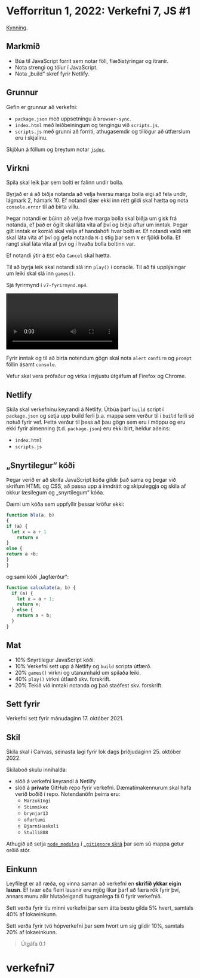 # Vefforritun 1, 2022: Verkefni 7, JS #1

[Kynning](https://youtu.be/I5Lvm6Wh3so).

## Markmið

* Búa til JavaScript forrit sem notar föll, flæðistýringar og ítranir.
* Nota strengi og tölur í JavaScript.
* Nota „build“ skref fyrir Netlify.

## Grunnur

Gefin er grunnur að verkefni:

* `package.json` með uppsetningu á `browser-sync`.
* `index.html` með leiðbeiningum og tengingu við `scripts.js`.
* `scripts.js` með grunni að forriti, athugasemdir og tillögur að útfærslum eru í skjalinu.

Skjölun á föllum og breytum notar [`jsdoc`](https://jsdoc.app/).

## Virkni

Spila skal leik þar sem bolti er falinn undir bolla.

Byrjað er á að biðja notanda að velja hversu marga bolla eigi að fela undir, lágmark 2, hámark 10. Ef notandi slær ekki inn rétt gildi skal hætta og nota `console.error` til að birta villu.

Þegar notandi er búinn að velja hve marga bolla skal biðja um gisk frá notanda, ef það er ógilt skal láta vita af því og biðja aftur um inntak. Þegar gilt inntak er komið skal velja af handahófi hvar bolti er. Ef notandi valdi rétt skal láta vita af því og gefa notanda `N-1` stig þar sem `N` er fjöldi bolla. Ef rangt skal láta vita af því og í hvaða bolla boltinn var.

Ef notandi ýtir á `ESC` eða `Cancel` skal hætta.

Til að byrja leik skal notandi slá inn `play()` í console. Til að fá upplýsingar um leiki skal slá inn `games()`.

Sjá fyrirmynd í `v7-fyrirmynd.mp4`.

![Fyrirmynd](./v7-fyrirmynd.mp4)

Fyrir inntak og til að birta notendum gögn skal nota `alert` `confirm` og `prompt` föllin ásamt `console`.

Vefur skal vera prófaður og virka í nýjustu útgáfum af Firefox og Chrome.

## Netlify

Skila skal verkefninu keyrandi á Netlify. Útbúa þarf `build` script í `package.json` og setja upp build ferli þ.a. mappa sem verður til í `build` ferli sé notuð fyrir vef. Þetta verður til þess að þau gögn sem eru i möppu og eru ekki fyrir almenning (t.d. `package.json`) eru ekki birt, heldur aðeins:

* `index.html`
* `scripts.js`

## „Snyrtilegur“ kóði

Þegar verið er að skrifa JavaScript kóða gildir það sama og þegar við skrifum HTML og CSS, að passa upp á inndrátt og skipuleggja og skila af okkur læsilegum og „snyrtilegum“ kóða.

Dæmi um kóða sem uppfyllir þessar kröfur ekki:

```javascript
function bla(a, b)
{
if (a) {
  let x = a + 1
    return x
}
else {
return a +b;
}
}
```

og sami kóði „lagfærður“:

```javascript
function calculate(a, b) {
  if (a) {
    let x = a + 1;
    return x;
  } else {
    return a + b;
  }
}
```

## Mat

* 10% Snyrtilegur JavaScript kóði.
* 10% Verkefni sett upp á Netlify og `build` scripta útfærð.
* 20% `games()` virkni og utanumhald um spilaða leiki.
* 40% `play()` virkni útfærð skv. forskrift.
* 20% Tekið við inntaki notanda og það staðfest skv. forskrift.

## Sett fyrir

Verkefni sett fyrir mánudaginn 17. október 2021.

## Skil

Skila skal í Canvas, seinasta lagi fyrir lok dags þriðjudaginn 25. október 2022.

Skilaboð skulu innihalda:

* slóð á verkefni keyrandi á Netlify
* slóð á **private** GitHub repo fyrir verkefni. Dæmatímakennurum skal hafa verið boðið í repo. Notendanöfn þeirra eru:
  * `MarzukIngi`
  * `Stimmikex`
  * `brynjar13`
  * `ofurtumi`
  * `BjarniHaskoli`
  * `Stulli888`

Athugið að setja [`node_modules`](https://github.com/vefforritun/vef1-2022/blob/main/namsefni/21.taeki-tol/1.npm.md#node_modules) í [`.gitignore` skrá](https://github.com/vefforritun/vef1-2022/blob/main/namsefni/03.git/1.git.md#gitignore) þar sem sú mappa getur orðið stór.

## Einkunn

Leyfilegt er að ræða, og vinna saman að verkefni en **skrifið ykkar eigin lausn**. Ef tvær eða fleiri lausnir eru mjög líkar þarf að færa rök fyrir því, annars munu allir hlutaðeigandi hugsanlega fá 0 fyrir verkefnið.

Sett verða fyrir tíu minni verkefni þar sem átta bestu gilda 5% hvert, samtals 40% af lokaeinkunn.

Sett verða fyrir tvö hópverkefni þar sem hvort um sig gildir 10%, samtals 20% af lokaeinkunn.

> Útgáfa 0.1
# verkefni7
